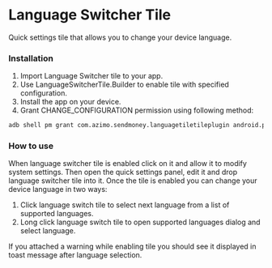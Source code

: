 # Language Switcher Tile
Quick settings tile that allows you to change your device language.
### Installation
1. Import Language Switcher tile to your app.
2. Use LanguageSwitcherTile.Builder to enable tile with specified configuration. 
3. Install the app on your device.
4. Grant CHANGE_CONFIGURATION permission using following method:
```sh
adb shell pm grant com.azimo.sendmoney.languagetiletileplugin android.permission.CHANGE_CONFIGURATION
```
### How to use
When language switcher tile is enabled click on it and allow it to modify system settings. Then open the quick settings panel, edit it and drop language switcher tile into it. Once the tile is enabled you can change your device language in two ways:
1. Click language switch tile to select next language from a list of supported languages.
2. Long click language switch tile to open supported languages dialog and select language.

If you attached a warning while enabling tile you should see it displayed in toast message after language selection.